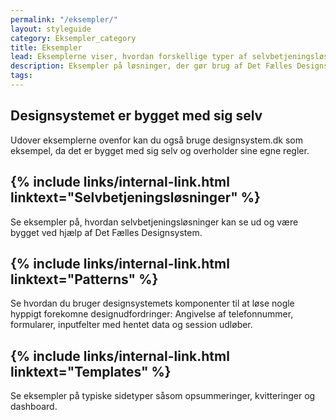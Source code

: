 ```yaml
---
permalink: "/eksempler/"
layout: styleguide
category: Eksempler_category
title: Eksempler
lead: Eksemplerne viser, hvordan forskellige typer af selvbetjeningsløsninger kan sættes op i layout og flow.
description: Eksempler på løsninger, der gør brug af Det Fælles Designsystem
tags:
---
```


## Designsystemet er bygget med sig selv

Udover eksemplerne ovenfor kan du også bruge designsystem.dk som eksempel, da det er bygget med sig selv og overholder sine egne regler.

<h2 class="body-text mb-0 mt-5">{% include links/internal-link.html linktext="Selvbetjeningsløsninger" %}</h2>

<p class="mt-0">Se eksempler på, hvordan selvbetjeningsløsninger kan se ud og være bygget ved hjælp af Det Fælles Designsystem.</p>

<h2 class="body-text mb-0 mt-5">{% include links/internal-link.html linktext="Patterns" %}</h2>

<p class="mt-0">Se hvordan du bruger designsystemets komponenter til at løse nogle hyppigt forekomne designudfordringer: Angivelse af telefonnummer, formularer, inputfelter med hentet data og session udløber.</p>

<h2 class="body-text mb-0 mt-5">{% include links/internal-link.html linktext="Templates" %}</h2>

<p class="mt-0">Se eksempler på typiske sidetyper såsom opsummeringer, kvitteringer og dashboard.</p>
